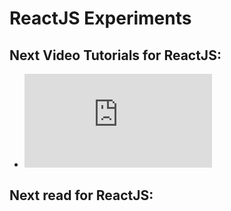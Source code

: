 # ReactJS Experiments

## Next Video Tutorials for ReactJS:
- ![ReactJS Essential Training](https://www.lynda.com/React-js-tutorials/React-js-Essential-Training/761961-2.html)

## Next read for ReactJS:
